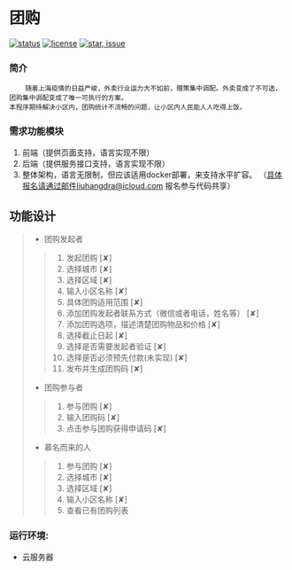 # 团购

[![status](https://img.shields.io/badge/status-stable-green.svg)](https://github.com/tychxn/jd-assistant)
[![license](https://img.shields.io/badge/license-MIT-blue.svg)](./LICENSE)
[![star, issue](https://img.shields.io/badge/star%2C%20issue-welcome-brightgreen.svg)](https://github.com/tychxn/jd-assistant)


### 简介

        随着上海疫情的日益严峻，外卖行业运力大不如前，赠策集中调配。外卖变成了不可选，团购集中调配变成了唯一可执行的方案。 
    本程序期待解决小区内，团购统计不流畅的问题，让小区内人民能人人吃得上饭。 

### 需求功能模块

1. 前端（提供页面支持，语言实现不限）
2. 后端（提供服务接口支持，语言实现不限）
3. 整体架构，语言无限制，但应该适用docker部署，来支持水平扩容。
（具体报名请通过邮件liuhangdra@icloud.com 报名参与代码共享）

## 功能设计

>- 团购发起者
>>1. 发起团购 [✘]
>>2. 选择城市 [✘]
>>3. 选择区域 [✘]
>>4. 输入小区名称 [✘]
>>5. 具体团购适用范围 [✘]
>>6. 添加团购发起者联系方式（微信或者电话，姓名等） [✘]
>>7. 添加团购选项，描述清楚团购物品和价格 [✘]
>>8. 选择截止日起 [✘]
>>9. 选择是否需要发起者验证 [✘]
>>10. 选择是否必须预先付款(未实现) [✘]
>>11. 发布并生成团购码 [✘]
> 
>- 团购参与者
>>1. 参与团购 [✘]
>>2. 输入团购码 [✘]
>>3. 点击参与团购获得申请码 [✘]
>
>- 慕名而来的人     
>>1. 参与团购 [✘]
>>2. 选择城市 [✘]
>>3. 选择区域 [✘]
>>4. 输入小区名称 [✘]
>>5. 查看已有团购列表

### <div id="env">运行环境:</div>

- 云服务器



